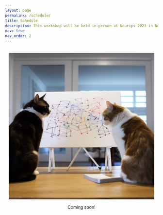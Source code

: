 ```yaml
---
layout: page
permalink: /schedule/
title: Schedule
description: This workshop will be held in-person at Neurips 2023 in New Orleans, USA. The session will cover a invited talks, contributed talks, posters, and a panel discussion.
nav: true
nav_order: 2
---
```


<br>

<div style="text-align: center;">
  <img src="/assets/img/todo-v2.png" alt="Coming soon!" />
  <p>Coming soon!</p>
</div>